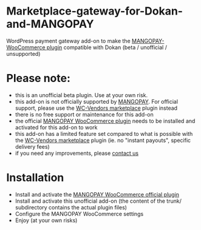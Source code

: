 # Marketplace-gateway-for-Dokan-and-MANGOPAY
WordPress payment gateway add-on to make the [MANGOPAY-WooCommerce plugin](https://wordpress.org/plugins/mangopay-woocommerce/) compatible with Dokan (beta / unofficial / unsupported)

# Please note:
- this is an unofficial beta plugin. Use at your own risk.
- this add-on is not officially supported by [MANGOPAY](https://www.mangopay.com/). For official support, please use the [WC-Vendors marketplace](https://wordpress.org/plugins/wc-vendors/) plugin instead
- there is no free support or maintenance for this add-on
- the official [MANGOPAY WooCommerce plugin](https://wordpress.org/plugins/mangopay-woocommerce/) needs to be installed and activated for this add-on to work
- this add-on has a limited feature set compared to what is possible with the [WC-Vendors marketplace](https://wordpress.org/plugins/wc-vendors/) plugin (ie. no "instant payouts", specific delivery fees)
- if you need any improvements, please [contact us](http://www.celyan.com/contact/)

# Installation
- Install and activate the [MANGOPAY WooCommerce official plugin](https://wordpress.org/plugins/mangopay-woocommerce/)
- Install and activate this unofficial add-on (the content of the trunk/ subdirectory contains the actual plugin files)
- Configure the MANGOPAY WooCommerce settings
- Enjoy (at your own risks)
